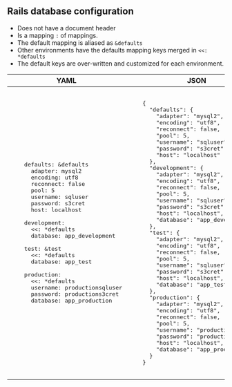 ## Rails database configuration

* Does not have a document header
* Is a mapping `:` of mappings.
* The default mapping is aliased as `&defaults`
* Other environments have the defaults mapping keys merged in `<<: *defaults`
* The default keys are over-written and customized for each environment.


<table>
<thead>
  <tr>
  <th>YAML</th>
  <th>JSON</th>
  </tr>
</thead>
<tbody>
<tr><td>

<pre>

    defaults: &defaults
      adapter: mysql2
      encoding: utf8
      reconnect: false
      pool: 5
      username: sqluser
      password: s3cret
      host: localhost
    
    development:
      &lt;&lt;: *defaults
      database: app_development
    
    test: &test
      &lt;&lt;: *defaults
      database: app_test
    
    production:
      &lt;&lt;: *defaults
      username: productionsqluser
      password: productions3cret
      database: app_production

</pre>

</td><td>

<pre>

    {
      "defaults": {
        "adapter": "mysql2",
        "encoding": "utf8",
        "reconnect": false,
        "pool": 5,
        "username": "sqluser",
        "password": "s3cret",
        "host": "localhost"
      },
      "development": {
        "adapter": "mysql2",
        "encoding": "utf8",
        "reconnect": false,
        "pool": 5,
        "username": "sqluser",
        "password": "s3cret",
        "host": "localhost",
        "database": "app_development"
      },
      "test": {
        "adapter": "mysql2",
        "encoding": "utf8",
        "reconnect": false,
        "pool": 5,
        "username": "sqluser",
        "password": "s3cret",
        "host": "localhost",
        "database": "app_test"
      },
      "production": {
        "adapter": "mysql2",
        "encoding": "utf8",
        "reconnect": false,
        "pool": 5,
        "username": "productionsqluser",
        "password": "productions3cret",
        "host": "localhost",
        "database": "app_production"
      }
    }

</pre>

</td></tr>
</tbody></table>
